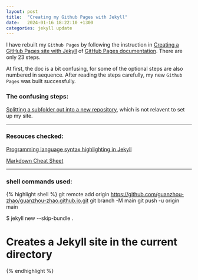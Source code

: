 ```yaml
---
layout: post
title:  "Creating my Github Pages with Jekyll"
date:   2024-01-16 18:22:10 +1300
categories: jekyll update
---
```

I have rebuilt my `Github Pages` by following the instruction in [Creating a GitHub Pages site with Jekyll][Creating a GitHub Pages site with Jekyll] of [GitHub Pages documentation][GitHub Pages documentation]. There are only 23 steps.

At first, the doc is a bit confusing, for some of the optional steps are also numbered in sequence. After reading the steps carefully, my new `Github Pages` was built successfully.

### The confusing steps:

[Splitting a subfolder out into a new repository][Splitting a subfolder out into a new repository], which is not relavent to set up my site.

---

### Resouces checked:

[Programming language syntax highlighting in Jekyll][Programming language syntax highlighting in Jekyll]

[Markdown Cheat Sheet][Markdown Cheat Sheet]

--- 

### shell commands used:

{% highlight shell %}
git remote add origin https://github.com/guanzhou-zhao/guanzhou-zhao.github.io.git
git branch -M main
git push -u origin main

$ jekyll new --skip-bundle .
# Creates a Jekyll site in the current directory

{% endhighlight %}

[Creating a GitHub Pages site with Jekyll]: https://docs.github.com/en/pages/setting-up-a-github-pages-site-with-jekyll/creating-a-github-pages-site-with-jekyll
[GitHub Pages documentation]: https://docs.github.com/en/pages
[Splitting a subfolder out into a new repository]: https://docs.github.com/en/get-started/using-git/splitting-a-subfolder-out-into-a-new-repository
[Programming language syntax highlighting in Jekyll]: https://www.fabriziomusacchio.com/blog/2021-08-11-Syntax_Highlighting_in_Jekyll/
[Markdown Cheat Sheet]: https://www.markdownguide.org/cheat-sheet/